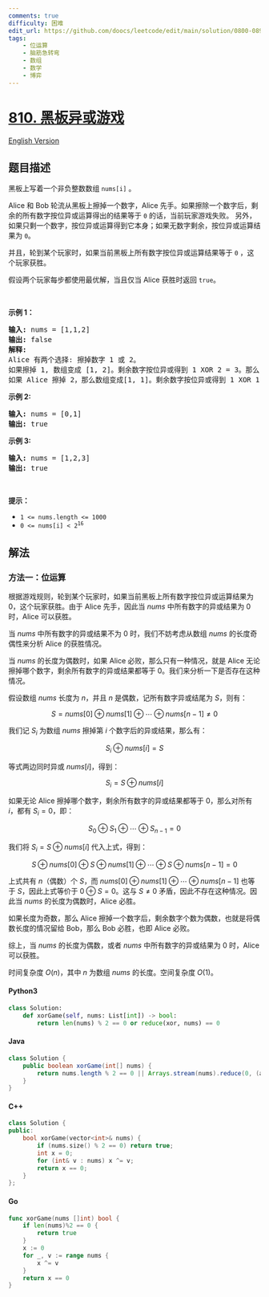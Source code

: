 ```yaml
---
comments: true
difficulty: 困难
edit_url: https://github.com/doocs/leetcode/edit/main/solution/0800-0899/0810.Chalkboard%20XOR%20Game/README.md
tags:
    - 位运算
    - 脑筋急转弯
    - 数组
    - 数学
    - 博弈
---
```


<!-- problem:start -->

# [810. 黑板异或游戏](https://leetcode.cn/problems/chalkboard-xor-game)

[English Version](/solution/0800-0899/0810.Chalkboard%20XOR%20Game/README_EN.md)

## 题目描述

<!-- description:start -->

<p>黑板上写着一个非负整数数组 <code>nums[i]</code> 。</p>

<p>Alice 和 Bob 轮流从黑板上擦掉一个数字，Alice 先手。如果擦除一个数字后，剩余的所有数字按位异或运算得出的结果等于 <code>0</code> 的话，当前玩家游戏失败。&nbsp;另外，如果只剩一个数字，按位异或运算得到它本身；如果无数字剩余，按位异或运算结果为&nbsp;<code>0</code>。</p>

<p>并且，轮到某个玩家时，如果当前黑板上所有数字按位异或运算结果等于 <code>0</code> ，这个玩家获胜。</p>

<p>假设两个玩家每步都使用最优解，当且仅当 Alice 获胜时返回 <code>true</code>。</p>

<p>&nbsp;</p>

<p><strong>示例 1：</strong></p>

<pre>
<strong>输入:</strong> nums = [1,1,2]
<strong>输出:</strong> false
<strong>解释:</strong> 
Alice 有两个选择: 擦掉数字 1 或 2。
如果擦掉 1, 数组变成 [1, 2]。剩余数字按位异或得到 1 XOR 2 = 3。那么 Bob 可以擦掉任意数字，因为 Alice 会成为擦掉最后一个数字的人，她总是会输。
如果 Alice 擦掉 2，那么数组变成[1, 1]。剩余数字按位异或得到 1 XOR 1 = 0。Alice 仍然会输掉游戏。
</pre>

<p><strong>示例 2:</strong></p>

<pre>
<strong>输入:</strong> nums = [0,1]
<strong>输出:</strong> true
</pre>

<p><strong>示例 3:</strong></p>

<pre>
<strong>输入:</strong> nums = [1,2,3]
<strong>输出:</strong> true
</pre>

<p>&nbsp;</p>

<p><strong>提示：</strong></p>

<ul>
	<li><code>1 &lt;= nums.length &lt;= 1000</code></li>
	<li><code>0 &lt;= nums[i] &lt; 2<sup>16</sup></code></li>
</ul>

<!-- description:end -->

## 解法

<!-- solution:start -->

### 方法一：位运算

根据游戏规则，轮到某个玩家时，如果当前黑板上所有数字按位异或运算结果为 $0$，这个玩家获胜。由于 Alice 先手，因此当 $\textit{nums}$ 中所有数字的异或结果为 $0$ 时，Alice 可以获胜。

当 $\textit{nums}$ 中所有数字的异或结果不为 $0$ 时，我们不妨考虑从数组 $\textit{nums}$ 的长度奇偶性来分析 Alice 的获胜情况。

当 $\textit{nums}$ 的长度为偶数时，如果 Alice 必败，那么只有一种情况，就是 Alice 无论擦掉哪个数字，剩余所有数字的异或结果都等于 $0$。我们来分析一下是否存在这种情况。

假设数组 $\textit{nums}$ 长度为 $n$，并且 $n$ 是偶数，记所有数字异或结尾为 $S$，则有：

$$
S = \textit{nums}[0] \oplus \textit{nums}[1] \oplus \cdots \oplus \textit{nums}[n-1] \neq 0
$$

我们记 $S_i$ 为数组 $\textit{nums}$ 擦掉第 $i$ 个数字后的异或结果，那么有：

$$
S_i \oplus \textit{nums}[i] = S
$$

等式两边同时异或 $\textit{nums}[i]$，得到：

$$
S_i = S \oplus \textit{nums}[i]
$$

如果无论 Alice 擦掉哪个数字，剩余所有数字的异或结果都等于 $0$，那么对所有 $i$，都有 $S_i = 0$，即：

$$
S_0 \oplus S_1 \oplus \cdots \oplus S_{n-1} = 0
$$

我们将 $S_i = S \oplus \textit{nums}[i]$ 代入上式，得到：

$$
S \oplus \textit{nums}[0] \oplus S \oplus \textit{nums}[1] \oplus \cdots \oplus S \oplus \textit{nums}[n-1] = 0
$$

上式共有 $n$（偶数）个 $S$，而 $\textit{nums}[0] \oplus \textit{nums}[1] \oplus \cdots \oplus \textit{nums}[n-1]$ 也等于 $S$，因此上式等价于 $0 \oplus S = 0$。这与 $S \neq 0$ 矛盾，因此不存在这种情况。因此当 $\textit{nums}$ 的长度为偶数时，Alice 必胜。

如果长度为奇数，那么 Alice 擦掉一个数字后，剩余数字个数为偶数，也就是将偶数长度的情况留给 Bob，那么 Bob 必胜，也即 Alice 必败。

综上，当 $\textit{nums}$ 的长度为偶数，或者 $\textit{nums}$ 中所有数字的异或结果为 $0$ 时，Alice 可以获胜。

时间复杂度 $O(n)$，其中 $n$ 为数组 $\textit{nums}$ 的长度。空间复杂度 $O(1)$。

<!-- tabs:start -->

#### Python3

```python
class Solution:
    def xorGame(self, nums: List[int]) -> bool:
        return len(nums) % 2 == 0 or reduce(xor, nums) == 0
```

#### Java

```java
class Solution {
    public boolean xorGame(int[] nums) {
        return nums.length % 2 == 0 || Arrays.stream(nums).reduce(0, (a, b) -> a ^ b) == 0;
    }
}
```

#### C++

```cpp
class Solution {
public:
    bool xorGame(vector<int>& nums) {
        if (nums.size() % 2 == 0) return true;
        int x = 0;
        for (int& v : nums) x ^= v;
        return x == 0;
    }
};
```

#### Go

```go
func xorGame(nums []int) bool {
	if len(nums)%2 == 0 {
		return true
	}
	x := 0
	for _, v := range nums {
		x ^= v
	}
	return x == 0
}
```

<!-- tabs:end -->

<!-- solution:end -->

<!-- problem:end -->
